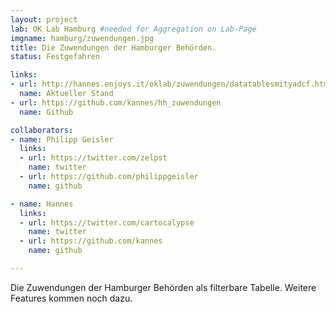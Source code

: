 ```yaml
---
layout: project
lab: OK Lab Hamburg #needed for Aggregation on Lab-Page
imgname: hamburg/zuwendungen.jpg
title: Die Zuwendungen der Hamburger Behörden.
status: Festgefahren

links:
- url: http://hannes.enjoys.it/oklab/zuwendungen/datatablesmityadcf.html
  name: Aktueller Stand
- url: https://github.com/kannes/hh_zuwendungen
  name: Github

collaborators:
- name: Philipp Geisler
  links:
  - url: https://twitter.com/zelpst
    name: twitter
  - url: https://github.com/philippgeisler
    name: github

- name: Hannes
  links:
  - url: https://twitter.com/cartocalypse
    name: twitter
  - url: https://github.com/kannes
    name: github

---
```


Die Zuwendungen der Hamburger Behörden als filterbare Tabelle. Weitere Features kommen noch dazu.
